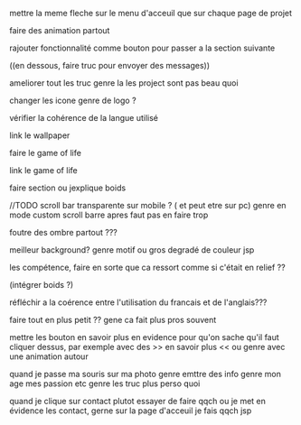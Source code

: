 mettre la meme fleche sur le menu d'acceuil que sur chaque page de projet

faire des animation partout



rajouter fonctionnalité comme bouton pour passer a la section suivante


((en dessous, faire truc pour envoyer des messages))

ameliorer tout les truc genre la les project sont pas beau quoi

changer les icone genre de logo ?


vérifier la cohérence de la langue utilisé

link le wallpaper

faire le game of life

link le game of life

faire section ou jexplique boids

//TODO scroll bar transparente sur mobile ? ( et peut etre sur pc)
genre en mode custom scroll barre apres faut pas en faire trop


foutre des ombre partout ???

meilleur background? genre motif ou gros degradé de couleur jsp

les compétence, faire en sorte que ca ressort comme si c'était en relief ??

(intégrer boids ?)


réfléchir a la coérence entre l'utilisation du francais et de l'anglais???



faire tout en plus petit ?? gene ca fait plus pros souvent



mettre les bouton en savoir plus en evidence pour qu'on sache qu'il faut cliquer dessus, par exemple avec des >> en savoir plus << 
ou genre avec une animation autour

quand je passe ma souris sur ma photo genre emttre des info genre mon age mes passion etc genre les truc plus perso quoi

quand je clique sur contact plutot essayer de faire qqch ou je met en évidence les contact, gerne sur la page d'acceuil je fais qqch jsp 